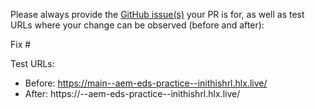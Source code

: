 Please always provide the [GitHub issue(s)](../issues) your PR is for, as well as test URLs where your change can be observed (before and after):

Fix #<gh-issue-id>

Test URLs:
- Before: https://main--aem-eds-practice--inithishrl.hlx.live/
- After: https://<branch>--aem-eds-practice--inithishrl.hlx.live/
